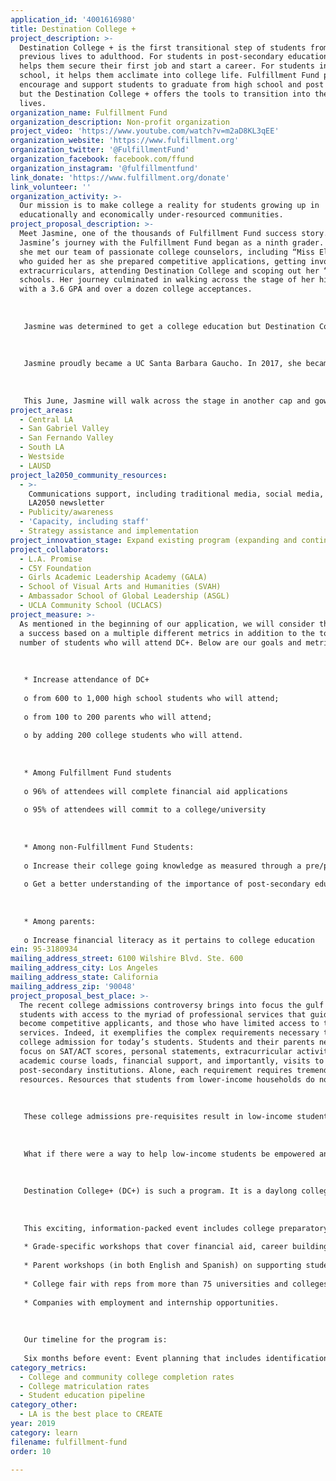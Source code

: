 ```yaml
---
application_id: '4001616980'
title: Destination College +
project_description: >-
  Destination College + is the first transitional step of students from their
  previous lives to adulthood. For students in post-secondary education, it
  helps them secure their first job and start a career. For students in high
  school, it helps them acclimate into college life. Fulfillment Fund programs
  encourage and support students to graduate from high school and post secondary
  but the Destination College + offers the tools to transition into their new
  lives.
organization_name: Fulfillment Fund
organization_description: Non-profit organization
project_video: 'https://www.youtube.com/watch?v=m2aD8KL3qEE'
organization_website: 'https://www.fulfillment.org'
organization_twitter: '@FulfillmentFund'
organization_facebook: facebook.com/ffund
organization_instagram: '@fulfillmentfund'
link_donate: 'https://www.fulfillment.org/donate'
link_volunteer: ''
organization_activity: >-
  Our mission is to make college a reality for students growing up in
  educationally and economically under-resourced communities.
project_proposal_description: >-
  Meet Jasmine, one of the thousands of Fulfillment Fund success story.
  Jasmine’s journey with the Fulfillment Fund began as a ninth grader. There,
  she met our team of passionate college counselors, including “Miss Elizabeth”
  who guided her as she prepared competitive applications, getting involved in
  extracurriculars, attending Destination College and scoping out her “dream”
  schools. Her journey culminated in walking across the stage of her high school
  with a 3.6 GPA and over a dozen college acceptances. 
   
   
   
   Jasmine was determined to get a college education but Destination College was the exclamation point to her post-secondary story. Shy by nature, she was intimidated by the sheer number of schools represented — from small local public colleges to private institutions from the east coast. She worked the courage to ask the rep from UC Santa Barbara since it was her first school of choice. She was surprised of how welcoming the reps were and answered her questions. Jasmine also attended three different workshops offered at Destination College — How to Seek Financial Aid, Paying Back Student Loans and Writing a Strong Personal Statement. By the end of the daylong event, she had two bags full of informational brochures from different schools and an intense conviction to attend college. She felt empowered.
   
   
   
   Jasmine proudly became a UC Santa Barbara Gaucho. In 2017, she became an intern at the Fulfillment Fund and volunteered at Destination College. In 2018, she participated in Fulfillment Fund’s Career Expo and Career Accelerator, opening other internship opportunities. She spent last summer working with the Downtown Women’s Shelter. The experience led to consider pursuing a master’s degree in social work once she finishes her undergraduate education in sociology. She feels that this is the best avenue for her professionally and help the community at the same time.
   
   
   
   This June, Jasmine will walk across the stage in another cap and gown, donning her bachelor’s degree and proudly claiming her place as her family’s first to graduate from college. Jasmine intends to remain involved with the Fulfillment Fund as a member of the Alumni Association and possible mentor — completing the circle of support we offer.
project_areas:
  - Central LA
  - San Gabriel Valley
  - San Fernando Valley
  - South LA
  - Westside
  - LAUSD
project_la2050_community_resources:
  - >-
    Communications support, including traditional media, social media, and
    LA2050 newsletter
  - Publicity/awareness
  - 'Capacity, including staff'
  - Strategy assistance and implementation
project_innovation_stage: Expand existing program (expanding and continuing ongoing successful projects)
project_collaborators:
  - L.A. Promise
  - C5Y Foundation
  - Girls Academic Leadership Academy (GALA)
  - School of Visual Arts and Humanities (SVAH)
  - Ambassador School of Global Leadership (ASGL)
  - UCLA Community School (UCLACS)
project_measure: >-
  As mentioned in the beginning of our application, we will consider the project
  a success based on a multiple different metrics in addition to the total
  number of students who will attend DC+. Below are our goals and metrics:
   
   
   
   * Increase attendance of DC+
   
   o from 600 to 1,000 high school students who will attend;
   
   o from 100 to 200 parents who will attend;
   
   o by adding 200 college students who will attend. 
   
   
   
   * Among Fulfillment Fund students
   
   o 96% of attendees will complete financial aid applications
   
   o 95% of attendees will commit to a college/university
   
   
   
   * Among non-Fulfillment Fund Students:
   
   o Increase their college going knowledge as measured through a pre/post questionnaire
   
   o Get a better understanding of the importance of post-secondary education
   
   
   
   * Among parents:
   
   o Increase financial literacy as it pertains to college education
ein: 95-3180934
mailing_address_street: 6100 Wilshire Blvd. Ste. 600
mailing_address_city: Los Angeles
mailing_address_state: California
mailing_address_zip: '90048'
project_proposal_best_place: >-
  The recent college admissions controversy brings into focus the gulf between
  students with access to the myriad of professional services that guide them
  become competitive applicants, and those who have limited access to these
  services. Indeed, it exemplifies the complex requirements necessary to gain
  college admission for today’s students. Students and their parents need to
  focus on SAT/ACT scores, personal statements, extracurricular activities,
  academic course loads, financial support, and importantly, visits to
  post-secondary institutions. Alone, each requirement requires tremendous
  resources. Resources that students from lower-income households do not have. 
   
   
   
   These college admissions pre-requisites result in low-income students (students who qualify for low cost/no-cost lunch) feeling that they have even less opportunity to get a college degree. Within LAUSD, only 70% of students attend college — significantly lower than cohorts enrolled in private and parochial schools. Even worse, only 11% of low-income students graduate from college within 6 years. 
   
   
   
   What if there were a way to help low-income students be empowered and inspired to get a college education — a one-stop shop that offers financial aid literacy, help with preparing and writing personal statements, advice on extracurricular activities and access to a multitude of post-secondary institutions? What if this day also helped students look toward their future career paths so that they could start envisioning themselves on that road to success?
   
   
   
   Destination College+ (DC+) is such a program. It is a daylong college preparation event that provides high school students, who may be the first in their family to apply for college, with a multi-faceted view of what to expect at college and how to prepare to get there. It addresses the unmet need of fostering a college-going mindset for low-income students. 
   
   
   
   This exciting, information-packed event includes college preparatory workshops, inspirational speakers, a campus tour, and an extensive college fair for 800 high school low-income students from Title I schools and parents. Some components include:
   
   * Grade-specific workshops that cover financial aid, career building, getting into your “right fit” school, building a high school portfolio, personal statement preparation, etc.;
   
   * Parent workshops (in both English and Spanish) on supporting students through the college application process, tips about financial aid, and financial literacy primers;
   
   * College fair with reps from more than 75 universities and colleges;
   
   * Companies with employment and internship opportunities.
   
   
   
   Our timeline for the program is:
   
   Six months before event: Event planning that includes identification and engagement of partner schools, speakers and others culminating to a daylong, tightly orchestrated event. We will conduct debrief afterwards and share best practices with partners. Success will be measured through surveys, attendance and college applications.
category_metrics:
  - College and community college completion rates
  - College matriculation rates
  - Student education pipeline
category_other:
  - LA is the best place to CREATE
year: 2019
category: learn
filename: fulfillment-fund
order: 10

---
```

